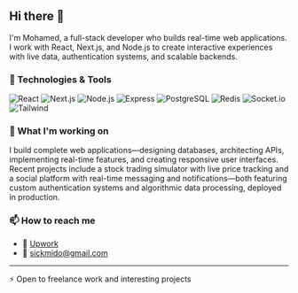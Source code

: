 ## Hi there 👋

I'm Mohamed, a full-stack developer who builds real-time web applications. I work with React, Next.js, and Node.js to create interactive experiences with live data, authentication systems, and scalable backends.

### 🔧 Technologies & Tools

![React](https://img.shields.io/badge/-React-61DAFB?style=flat-square&logo=react&logoColor=black)
![Next.js](https://img.shields.io/badge/-Next.js-000000?style=flat-square&logo=next.js)
![Node.js](https://img.shields.io/badge/-Node.js-339933?style=flat-square&logo=node.js&logoColor=white)
![Express](https://img.shields.io/badge/-Express-000000?style=flat-square&logo=express)
![PostgreSQL](https://img.shields.io/badge/-PostgreSQL-336791?style=flat-square&logo=postgresql&logoColor=white)
![Redis](https://img.shields.io/badge/-Redis-DC382D?style=flat-square&logo=redis&logoColor=white)
![Socket.io](https://img.shields.io/badge/-Socket.io-010101?style=flat-square&logo=socket.io)
![Tailwind](https://img.shields.io/badge/-Tailwind-38B2AC?style=flat-square&logo=tailwind-css&logoColor=white)

### 📌 What I'm working on

I build complete web applications—designing databases, architecting APIs, implementing real-time features, and creating responsive user interfaces.
Recent projects include a stock trading simulator with live price tracking and a social platform with real-time messaging and notifications—both featuring custom authentication systems and algorithmic data processing, deployed in production.

### 📫 How to reach me

- 💼 [Upwork](https://www.upwork.com/freelancers/~01713258696736604a)
- 📧 sickmido@gmail.com

---

⚡ Open to freelance work and interesting projects
